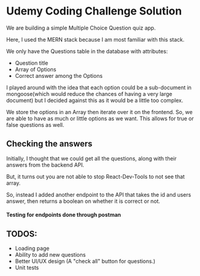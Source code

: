 # Udemy Coding Challenge Solution

We are building a simple Multiple Choice Question quiz app.

Here, I used the MERN stack because I am most familiar with this stack.

We only have the Questions table in the database with attributes:
* Question title
* Array of Options
* Correct answer among the Options

I played around with the idea that each option could be a sub-document in mongoose(which would reduce the chances of having a very large document) but I decided against this as it would be a little too complex.

We store the options in an Array then iterate over it on the frontend. So, we are able to have as much or little options as we want. This allows for true or false questions as well.

## Checking the answers
Initially, I thought that we could get all the questions, along with their answers from the backend API.

But, it turns out you are not able to stop React-Dev-Tools to not see that array.

So, instead I added another endpoint to the API that takes the id and users answer, then returns a boolean on whether it is correct or not.

#### Testing for endpoints done through postman

## TODOS:
* Loading page
* Ability to add new questions
* Better UI/UX design (A "check all" button for questions.)
* Unit tests

